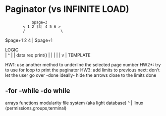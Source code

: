 



# Paginator (vs INFINITE LOAD)

                $page=3
            < 1 2 [3] 4 5 6 >
            /                \
$page+1     2                  4  | $page+1
    

  LOGIC   
|       ^
|       |
data    req
print() |
|       |
|       |
v       |
TEMPLATE



HW1: use another method to underline the selected page number
HW2*: try to use for loop to print the paginator
HW3: add limits to previous next: don't let the user go over  -done
    ideally- hide the arrows close to the limits  done


-for
-while
-do while
-----------



arrays
functions
modularity
file system (aka light database)
        ^
        |
        linux (permissions,groups,terminal)

<!-- 
  <?for($x = 1; $x <= 5; $x++):?>
    <a href="?p={$x}">
        <?=$x?>
    </a>
  <? endfor ?>
-->
